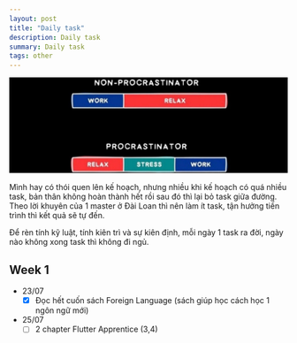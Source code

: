 ```yaml
---
layout: post
title: "Daily task"
description: Daily task
summary: Daily task
tags: other
---
```


<div class="single">
  <img src="/images/blog_illustration/other/perseverance_consistency.jpg" style="width=100%" class="single-img">
</div>

Mình hay có thói quen lên kế hoạch, nhưng nhiều khi kế hoạch có quá nhiều task, bản thân không hoàn thành hết rồi sau đó thì lại bỏ task giữa đường. Theo lời khuyên của 1 master ở Đài Loan thì nên làm ít task, tận hưởng tiến trình thì kết quả sẽ tự đến. 

Để rèn tính kỹ luật, tính kiên trì và sự kiên định, mỗi ngày 1 task ra đời, ngày nào không xong task thì không đi ngủ.

## Week 1

- 23/07
  - [x] Đọc hết cuốn sách Foreign Language (sách giúp học cách học 1 ngôn ngữ mới)
- 25/07
	- [ ] 2 chapter Flutter Apprentice (3,4)
